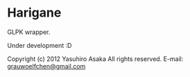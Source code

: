 # Harigane

GLPK wrapper.

Under development :D

Copyright (c) 2012 Yasuhiro Asaka All rights reserved.
E-mail: grauwoelfchen@gmail.com
